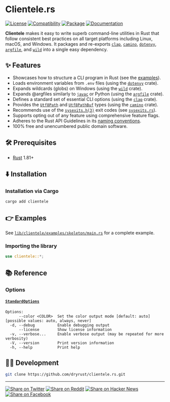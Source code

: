 # Clientele.rs

[![License](https://img.shields.io/badge/license-Public%20Domain-blue.svg)](https://unlicense.org)
[![Compatibility](https://img.shields.io/badge/rust-1.81%2B-blue)](https://blog.rust-lang.org/2024/09/05/Rust-1.81.0.html)
[![Package](https://img.shields.io/crates/v/clientele)](https://crates.io/crates/clientele)
[![Documentation](https://docs.rs/clientele/badge.svg)](https://docs.rs/clientele/)

**Clientele** makes it easy to write superb command-line utilities in Rust that
follow consistent best practices on all target platforms including Linux, macOS,
and Windows. It packages and re-exports [`clap`], [`camino`], [`dotenvy`],
[`argfile`], and [`wild`] into a single easy dependency.

## ✨ Features

- Showcases how to structure a CLI program in Rust (see the [examples](#-examples)).
- Loads environment variables from `.env` files (using the [`dotenvy`] crate).
- Expands wildcards (globs) on Windows (using the [`wild`] crate).
- Expands @argfiles similarly to [`javac`] or Python (using the [`argfile`] crate).
- Defines a standard set of essential CLI options (using the [`clap`] crate).
- Provides the [`Utf8Path`] and [`Utf8PathBuf`] types (using the [`camino`] crate).
- Recommends use of the [`sysexits.h(3)`] exit codes (see [`sysexits.rs`]).
- Supports opting out of any feature using comprehensive feature flags.
- Adheres to the Rust API Guidelines in its [naming conventions].
- 100% free and unencumbered public domain software.

## 🛠️ Prerequisites

- [Rust](https://rust-lang.org) 1.81+

## ⬇️ Installation

### Installation via Cargo

```bash
cargo add clientele
```

## 👉 Examples

See [`lib/clientele/examples/skeleton/main.rs`] for a complete example.

### Importing the library

```rust
use clientele::*;
```

## 📚 Reference

### Options

#### [`StandardOptions`]

```text
Options:
      --color <COLOR>  Set the color output mode [default: auto] [possible values: auto, always, never]
  -d, --debug          Enable debugging output
      --license        Show license information
  -v, --verbose...     Enable verbose output (may be repeated for more verbosity)
  -V, --version        Print version information
  -h, --help           Print help
```

## 👨‍💻 Development

```bash
git clone https://github.com/dryrust/clientele.rs.git
```

- - -

[![Share on Twitter](https://img.shields.io/badge/share%20on-twitter-03A9F4?logo=twitter)](https://twitter.com/share?url=https://github.com/dryrust/clientele.rs&text=Clientele.rs)
[![Share on Reddit](https://img.shields.io/badge/share%20on-reddit-red?logo=reddit)](https://reddit.com/submit?url=https://github.com/dryrust/clientele.rs&title=Clientele.rs)
[![Share on Hacker News](https://img.shields.io/badge/share%20on-hacker%20news-orange?logo=ycombinator)](https://news.ycombinator.com/submitlink?u=https://github.com/dryrust/clientele.rs&t=Clientele.rs)
[![Share on Facebook](https://img.shields.io/badge/share%20on-facebook-1976D2?logo=facebook)](https://www.facebook.com/sharer/sharer.php?u=https://github.com/dryrust/clientele.rs)

[naming conventions]: https://rust-lang.github.io/api-guidelines/naming.html

[`StandardOptions`]: https://docs.rs/clientele/latest/clientele/struct.StandardOptions.html
[`Utf8Path`]: https://docs.rs/camino/latest/camino/struct.Utf8Path.html
[`Utf8PathBuf`]: https://docs.rs/camino/latest/camino/struct.Utf8PathBuf.html
[`javac`]: https://docs.oracle.com/javase/7/docs/technotes/tools/windows/javac.html#commandlineargfile
[`lib/clientele/examples/skeleton/main.rs`]: lib/clientele/examples/skeleton/main.rs

[`argfile`]: https://crates.io/crates/argfile
[`camino`]: https://crates.io/crates/camino
[`clap`]: https://crates.io/crates/clap
[`dotenvy`]: https://crates.io/crates/dotenvy
[`wild`]: https://crates.io/crates/wild

[`sysexits.h(3)`]: https://man7.org/linux/man-pages/man3/sysexits.h.3head.html
[`sysexits.rs`]: lib/clientele/src/sysexits.rs
